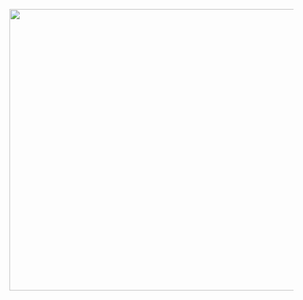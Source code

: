 <p align="center">
  <img width="1000" height="500" src="https://miro.medium.com/max/640/1*7zwsWO6OVkrKzZQGSmaLpw.png">
</p>
